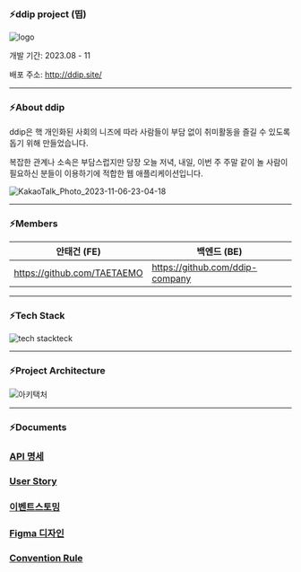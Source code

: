 ### ⚡️ddip project (띱)
![logo](https://github.com/ddip-company/ddip/assets/104331117/4952abc3-78a2-4d0d-b44d-94cf3492c389)




개발 기간: 2023.08 - 11
 
배포 주소: http://ddip.site/

---

### ⚡️About ddip
ddip은 핵 개인화된 사회의 니즈에 따라 사람들이 부담 없이 취미활동을 즐길 수 있도록 돕기 위해 만들었습니다.

복잡한 관계나 소속은 부담스럽지만 당장 오늘 저녁, 내일, 이번 주 주말 같이 놀 사람이 필요하신 분들이 이용하기에 적합한 웹 애플리케이션입니다.

![KakaoTalk_Photo_2023-11-06-23-04-18](https://github.com/TAETAEMO/javaScript_Practice/assets/104331117/b924acee-a099-4ce6-90f1-bdd1b54b0e65)

---

### ⚡️Members
|안태건 (FE)|백엔드 (BE)|
|-------------|-------------|
|https://github.com/TAETAEMO|https://github.com/ddip-company|

---

### ⚡️Tech Stack
![tech stackteck](https://github.com/ddip-company/ddip/assets/104331117/a4290930-f78e-4cbd-93e8-9e89d22904e6)

---

### ⚡️Project Architecture
![아키택처](https://github.com/ddip-company/ddip/assets/104331117/a8145c43-411b-4bb2-aa34-a5092f693fdf)

---

### ⚡️Documents
### [API 명세](https://github.com/ddip-company/ddip/wiki/API-%EB%AA%85%EC%84%B8)
### [User Story](https://github.com/ddip-company/ddip/wiki/User-Story)
### [이벤트스토밍](https://github.com/ddip-company/ddip/wiki/%EC%9D%B4%EB%B2%A4%ED%8A%B8%EC%8A%A4%ED%86%A0%EB%B0%8D)
### [Figma 디자인](https://github.com/ddip-company/ddip/wiki/%08Figma-%E2%80%90-%ED%94%84%EB%A1%9C%EC%A0%9D%ED%8A%B8-%EC%B4%88%EA%B8%B0-%EC%8B%9C%EC%95%88)
### [Convention Rule](https://github.com/ddip-company/ddip/wiki/%08Git-Convention-Type)
